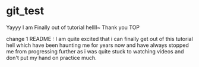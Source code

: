 # git_test

Yayyy I am Finally out of tutorial hellll~
Thank you TOP

change 1 README : I am quite excited that i can finally get out of this tutorial hell which have been haunting me for years now and have always stopped me from progressing further as i was quite stuck to watching videos and don't put my hand on practice much.

